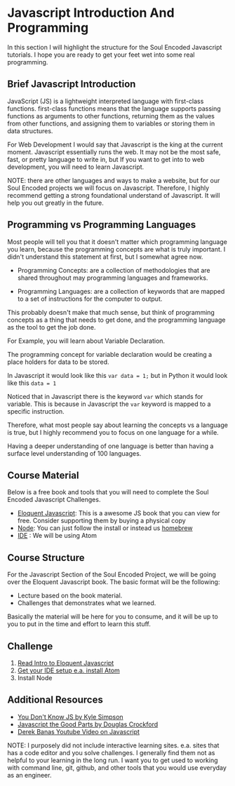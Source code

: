 # Javascript Introduction And Programming

In this section I will highlight the structure for the Soul Encoded Javascript tutorials. I hope you are ready to get your feet wet into some real programming.

## Brief Javascript Introduction

JavaScript (JS) is a lightweight interpreted language with first-class functions.
first-class functions means that the language supports passing functions as arguments to other functions,
returning them as the values from other functions, and assigning them to variables or storing them in data structures.

For Web Development I would say that Javascript is the king at the current moment. Javascript essentially runs the web. It may not be the most safe, fast, or pretty language to write in, but If you want to get into to web development, you will need to learn Javascript.

NOTE: there are other languages and ways to make a website, but for our Soul Encoded projects we will focus on Javascript. Therefore, I highly recommend getting a strong foundational understand of Javascript. It will help you out greatly in the future.

## Programming vs Programming Languages

Most people will tell you that it doesn't matter which programming language you learn, because the programming concepts are what is truly important.
I didn't understand this statement at first, but I somewhat agree now.

- Programming Concepts: are a collection of methodologies that are shared throughout may programming languages and frameworks.

- Programming Languages: are a collection of keywords that are mapped to a set of instructions for the computer to output.

This probably doesn't make that much sense, but think of programming concepts as a thing that needs to get done, and the programming language as the tool to get the job done.

For Example, you will learn about Variable Declaration.

The programming concept for variable declaration would be creating a place holders for data to be stored.

In Javascript it would look like this `var data = 1;` but in Python it would look like this `data = 1`

Noticed that in Javascript there is the keyword `var` which stands for variable. This is because in Javascript the `var` keyword is mapped to a specific instruction.

Therefore, what most people say about learning the concepts vs a language is true, but I highly recommend you to focus on one language for a while.

Having a deeper understanding of one language is better than having a surface level understanding of 100 languages.

## Course Material

Below is a free book and tools that you will need to complete the Soul Encoded Javascript Challenges.

- [Eloquent Javascript](http://eloquentjavascript.net/): This is a awesome JS book that you can view for free. Consider supporting them by buying a physical copy
- [Node](https://nodejs.org/en/): You can just follow the install or instead us [homebrew](https://brew.sh/)
- [IDE](https://github.com/SoulEncoded/IDE) : We will be using Atom

## Course Structure

For the Javascript Section of the Soul Encoded Project, we will be going over the Eloquent Javascript book.
The basic format will be the following:
- Lecture based on the book material.
- Challenges that demonstrates what we learned.

Basically the material will be here for you to consume, and it will be up to you to put in the time and effort to learn this stuff.

## Challenge

1. [Read Intro to Eloquent Javascript](http://eloquentjavascript.net/00_intro.html)
1. [Get your IDE setup e.a. install Atom](https://github.com/SoulEncoded/IDE)
2. Install Node

## Additional Resources
- [You Don't Know JS by Kyle Simpson](https://github.com/getify/You-Dont-Know-JS)
- [Javascript the Good Parts by Douglas Crockford](https://github.com/transidai1705/Ebook/blob/master/%5BJAVASCRIPT%5D%5BJavaScript%20The%20Good%20Parts%5D.pdf)
- [Derek Banas Youtube Video on Javascript](https://www.youtube.com/watch?v=fju9ii8YsGs)

NOTE: I purposely did not include interactive learning sites. e.a. sites that has a code editor and you solve challenges.
I generally find them not as helpful to your learning in the long run. I want you to get used to working with command line, git, github, and other tools that
you would use everyday as an engineer.
